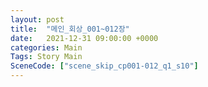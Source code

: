 ```yaml
---
layout: post
title:  "메인_회상_001~012장"
date:   2021-12-31 09:00:00 +0000
categories: Main
Tags: Story Main
SceneCode: ["scene_skip_cp001-012_q1_s10"]
---
```

